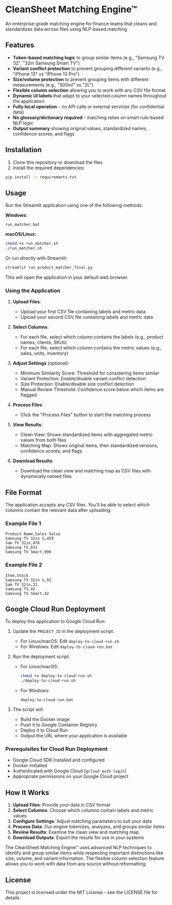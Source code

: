 # CleanSheet Matching Engine™

An enterprise-grade matching engine for finance teams that cleans and standardizes data across files using NLP-based matching.

## Features

- **Token-based matching logic** to group similar items (e.g., "Samsung TV 32", "32in Samsung Smart TV")
- **Variant conflict protection** to prevent grouping different variants (e.g., "iPhone 13" vs "iPhone 13 Pro")
- **Size/volume protection** to prevent grouping items with different measurements (e.g., "500ml" vs "2L")
- **Flexible column selection** allowing you to work with any CSV file format
- **Dynamic UI labels** that adapt to your selected column names throughout the application
- **Fully local operation** - no API calls or external services (for confidential data)
- **No glossary/dictionary required** - matching relies on smart rule-based NLP logic
- **Output summary** showing original values, standardized names, confidence scores, and flags

## Installation

1. Clone this repository or download the files
2. Install the required dependencies:

```bash
pip install -r requirements.txt
```

## Usage

Run the Streamlit application using one of the following methods:

**Windows:**
```
run_matcher.bat
```

**macOS/Linux:**
```bash
chmod +x run_matcher.sh
./run_matcher.sh
```

Or run directly with Streamlit:
```bash
streamlit run product_matcher_final.py
```

This will open the application in your default web browser.

### Using the Application

1. **Upload Files**:
   - Upload your first CSV file containing labels and metric data
   - Upload your second CSV file containing labels and metric data

2. **Select Columns**:
   - For each file, select which column contains the labels (e.g., product names, clients, SKUs)
   - For each file, select which column contains the metric values (e.g., sales, units, inventory)

3. **Adjust Settings** (optional):
   - Minimum Similarity Score: Threshold for considering items similar
   - Variant Protection: Enable/disable variant conflict detection
   - Size Protection: Enable/disable size conflict detection
   - Manual Review Threshold: Confidence score below which items are flagged

4. **Process Files**:
   - Click the "Process Files" button to start the matching process

5. **View Results**:
   - Clean View: Shows standardized items with aggregated metric values from both files
   - Matching Map: Shows original items, their standardized versions, confidence scores, and flags

6. **Download Results**:
   - Download the clean view and matching map as CSV files with dynamically named files

## File Format

The application accepts any CSV files. You'll be able to select which columns contain the relevant data after uploading:

### Example File 1
```
Product Name,Sales Value
Samsung TV 32in S,459
Sam TV 32in,876
Samsung TV,831
Samsung TV Smart,990
```

### Example File 2
```
Item,Stock
Samsung TV 32in S,91
Sam TV 32in,21
Samsung TV,42
Samsung TV Smart,42
```

## Google Cloud Run Deployment

To deploy this application to Google Cloud Run:

1. Update the `PROJECT_ID` in the deployment script:
   - For Linux/macOS: Edit `deploy-to-cloud-run.sh`
   - For Windows: Edit `deploy-to-cloud-run.bat`

2. Run the deployment script:
   - For Linux/macOS:
     ```bash
     chmod +x deploy-to-cloud-run.sh
     ./deploy-to-cloud-run.sh
     ```
   - For Windows:
     ```
     deploy-to-cloud-run.bat
     ```

3. The script will:
   - Build the Docker image
   - Push it to Google Container Registry
   - Deploy it to Cloud Run
   - Output the URL where your application is available

### Prerequisites for Cloud Run Deployment

- Google Cloud SDK installed and configured
- Docker installed
- Authenticated with Google Cloud (`gcloud auth login`)
- Appropriate permissions on your Google Cloud project

## How It Works

1. **Upload Files**: Provide your data in CSV format
2. **Select Columns**: Choose which columns contain labels and metric values
3. **Configure Settings**: Adjust matching parameters to suit your data
4. **Process Data**: Our engine tokenizes, analyzes, and groups similar items
5. **Review Results**: Examine the clean view and matching map
6. **Download Outputs**: Export the results for use in your systems

The CleanSheet Matching Engine™ uses advanced NLP techniques to identify and group similar items while respecting important distinctions like size, volume, and variant information. The flexible column selection feature allows you to work with data from any source without reformatting.

## License

This project is licensed under the MIT License - see the LICENSE file for details.